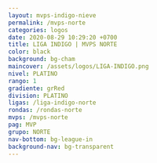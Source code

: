```yaml
---
layout: mvps-indigo-nieve
permalink: /mvps-norte
categories: logos
date: 2020-08-29 10:29:20 +0700
title: LIGA INDIGO | MVPS NORTE
color: black
background: bg-cham
maincover: /assets/logos/LIGA-INDIGO.png
nivel: PLATINO
rango: 1
gradiente: grRed
division: PLATINO
ligas: /liga-indigo-norte
rondas: /rondas-norte
mvps: /mvps-norte
pag: MVP
grupo: NORTE
nav-bottom: bg-league-in
background-nav: bg-transparent
---
```

